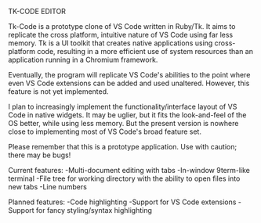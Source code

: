 TK-CODE EDITOR

Tk-Code is a prototype clone of VS Code written in Ruby/Tk. It aims to replicate the cross platform, intuitive nature of VS Code using far less memory. Tk is a UI toolkit that creates native applications using cross-platform code, resulting in a more efficient use of system resources than an application running in a Chromium framework.

Eventually, the program will replicate VS Code's abilities to the point where even VS Code extensions can be added and used unaltered. However, this feature is not yet implemented.

I plan to increasingly implement the functionality/interface layout of VS Code in native widgets. It may be uglier, but it fits the look-and-feel of the OS better, while using less memory. But the present version is nowhere close to implementing most of VS Code's broad feature set.

Please remember that this is a prototype application. Use with caution; there may be bugs!

Current features:
-Multi-document editing with tabs
-In-window 9term-like terminal
-File tree for working directory with the ability to open files into new tabs
-Line numbers

Planned features:
-Code highlighting
-Support for VS Code extensions
-Support for fancy styling/syntax highlighting